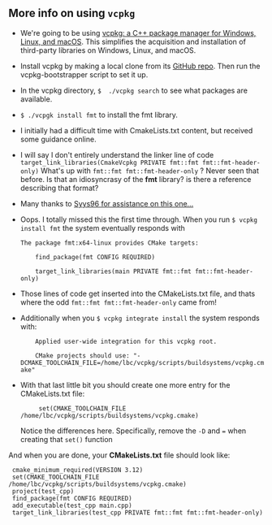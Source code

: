 ## More info on using `vcpkg`
 - We're going to be using [vcpkg: a C++ package manager for Windows, Linux, and macOS](https://docs.microsoft.com/en-us/cpp/build/vcpkg).  This simplifies the acquisition and installation of third-party libraries on Windows, Linux, and macOS. 
 - Install vcpkg by making a local clone from its [GitHub repo](https://github.com/Microsoft/vcpkg). Then run the vcpkg-bootstrapper script to set it up.
 - In the vcpkg directory, `$  ./vcpkg search` to see what packages are available.  
 - `$ ./vcpgk install fmt` to install the fmt library.  
 - I initially had a difficult time with CmakeLists.txt content, but received some guidance online.  
 - I will say I don't entirely understand the linker line of code `target_link_libraries(CmakeVcpkg PRIVATE fmt::fmt fmt::fmt-header-only)`   What's up with `fmt::fmt fmt::fmt-header-only` ?  Never seen that before.  Is that an idiosyncrasy of the **fmt** library? is there a reference describing that format?
 - Many thanks to [Syys96 for assistance on this one... ](https://github.com/microsoft/vcpkg/issues/11354#issuecomment-633248199)
 - Oops.  I totally missed this the first time through.  When you run `$ vcpkg install fmt` the system eventually responds with 
 
     `The package fmt:x64-linux provides CMake targets:`
     
     `    find_package(fmt CONFIG REQUIRED)`
     
     `    target_link_libraries(main PRIVATE fmt::fmt fmt::fmt-header-only)`
     
 - Those lines of code get inserted into the CMakeLists.txt file, and thats where the odd `fmt::fmt fmt::fmt-header-only` came from!
 - Additionally when you `$ vcpkg integrate install` the system responds with: 
 
     `    Applied user-wide integration for this vcpkg root.`

     `    CMake projects should use: "-DCMAKE_TOOLCHAIN_FILE=/home/lbc/vcpkg/scripts/buildsystems/vcpkg.cmake"`
     
 - With that last little bit you should create one more entry for the CMakeLists.txt file:  
 
      `     set(CMAKE_TOOLCHAIN_FILE /home/lbc/vcpkg/scripts/buildsystems/vcpkg.cmake)` 
      
      Notice the differences here.  Specifically, remove the `-D` and `=` when creating that `set()` function
      
  And when you are done, your **CMakeLists.txt** file should look like: 

     cmake_minimum_required(VERSION 3.12)     
     set(CMAKE_TOOLCHAIN_FILE /home/lbc/vcpkg/scripts/buildsystems/vcpkg.cmake)     
     project(test_cpp)     
     find_package(fmt CONFIG REQUIRED)     
     add_executable(test_cpp main.cpp)     
     target_link_libraries(test_cpp PRIVATE fmt::fmt fmt::fmt-header-only)

 
